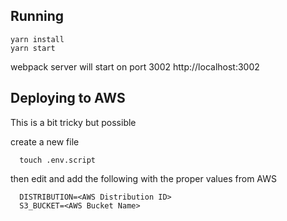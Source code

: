 ## Running

```
yarn install
yarn start
```

webpack server will start on port 3002 http://localhost:3002


## Deploying to AWS

This is a bit tricky but possible

create a new file

```
  touch .env.script
```

then edit and add the following with the proper values from AWS

```
  DISTRIBUTION=<AWS Distribution ID>
  S3_BUCKET=<AWS Bucket Name>
```